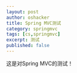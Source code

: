 ```yaml
---
layout: post 
author: oshacker
title: Spring MVC测试
category: springmvc
tags: [cs,springmvc]
excerpt: 测试
published: false
---
```


这是对Spring MVC的测试！
